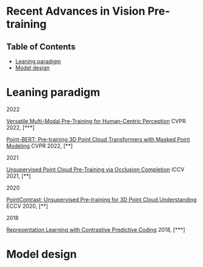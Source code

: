 # Recent Advances in Vision Pre-training


## Table of Contents

* [Leaning paradigm](#leaning-paradigm)
* [Model design](#model-design)

 
# Leaning paradigm
2022

[Versatile Multi-Modal Pre-Training for Human-Centric Perception](https://arxiv.org/pdf/2203.13815.pdf) CVPR 2022, [***]

[Point-BERT: Pre-training 3D Point Cloud Transformers with Masked Point Modeling](https://arxiv.org/abs/2111.14819) CVPR 2022, [**]

2021

[Unsupervised Point Cloud Pre-Training via Occlusion Completion](https://arxiv.org/abs/2010.01089) ICCV 2021, [**]

2020

[PointContrast: Unsupervised Pre-training for 3D Point Cloud Understanding](https://arxiv.org/abs/2007.10985) ECCV 2020, [**]

2018

[Representation Learning with Contrastive Predictive Coding](https://arxiv.org/pdf/1807.03748.pdf) 2018, [***]





# Model design
